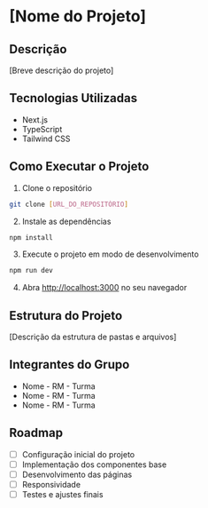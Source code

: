 # [Nome do Projeto]

## Descrição
[Breve descrição do projeto]

## Tecnologias Utilizadas
- Next.js
- TypeScript
- Tailwind CSS

## Como Executar o Projeto

1. Clone o repositório
```bash
git clone [URL_DO_REPOSITÓRIO]
```

2. Instale as dependências
```bash
npm install
```

3. Execute o projeto em modo de desenvolvimento
```bash
npm run dev
```

4. Abra [http://localhost:3000](http://localhost:3000) no seu navegador

## Estrutura do Projeto
[Descrição da estrutura de pastas e arquivos]

## Integrantes do Grupo
- Nome - RM - Turma
- Nome - RM - Turma
- Nome - RM - Turma

## Roadmap
- [ ] Configuração inicial do projeto
- [ ] Implementação dos componentes base
- [ ] Desenvolvimento das páginas
- [ ] Responsividade
- [ ] Testes e ajustes finais